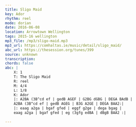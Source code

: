 ```yaml
---
title: Sligo Maid
key: Ador
rhythm: reel
mode: dorian
date: 2016-06-08
location: Arrowtown Wellington
tags: 2015-16 wellington
mp3_file: /mp3/sligo-maid.mp3
mp3_url: https://comhaltas.ie/music/detail/sligo_maid/
abc_url: https://thesession.org/tunes/399
source: unknown
transcription: 
chords: false
abc: |
    X: 1
    T: The Sligo Maid
    R: reel
    M: 4/4
    L: 1/8
    K: Ador
    |: A2BA (3B^cd ef | gedB AGEF | G2BG dGBG | DEGA BAdB |
    A2BA (3B^cd ef | gedB AGEG | B3G A2GE | DEGA BAA2:|
    |: eaag a2ga | bgaf gfed | eggf g2ge | dega bgag |
    eaag a2ga | bgaf gfed | eg (3gfg edBA | dBgB BAA2 :|
    
---
```


